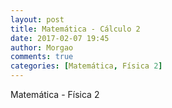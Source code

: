 ```yaml
---
layout: post
title: Matemática - Cálculo 2
date: 2017-02-07 19:45
author: Morgao
comments: true
categories: [Matemática, Física 2]
---
```


Matemática - Física 2